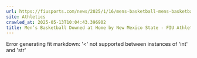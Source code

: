 ```yaml
---
url: https://fiusports.com/news/2025/1/16/mens-basketball-mens-basketball-downed-at-home-by-new-mexico-state.aspx
site: Athletics
crawled_at: 2025-05-13T10:04:43.396902
title: Men’s Basketball Downed at Home by New Mexico State - FIU Athletics
---
```


Error generating fit markdown: '<' not supported between instances of 'int' and 'str'